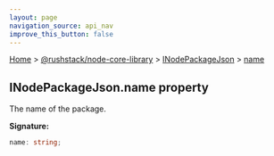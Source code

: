 ```yaml
---
layout: page
navigation_source: api_nav
improve_this_button: false
---
```



[Home](./index.md) &gt; [@rushstack/node-core-library](./node-core-library.md) &gt; [INodePackageJson](./node-core-library.inodepackagejson.md) &gt; [name](./node-core-library.inodepackagejson.name.md)

## INodePackageJson.name property

The name of the package.

<b>Signature:</b>

```typescript
name: string;
```
